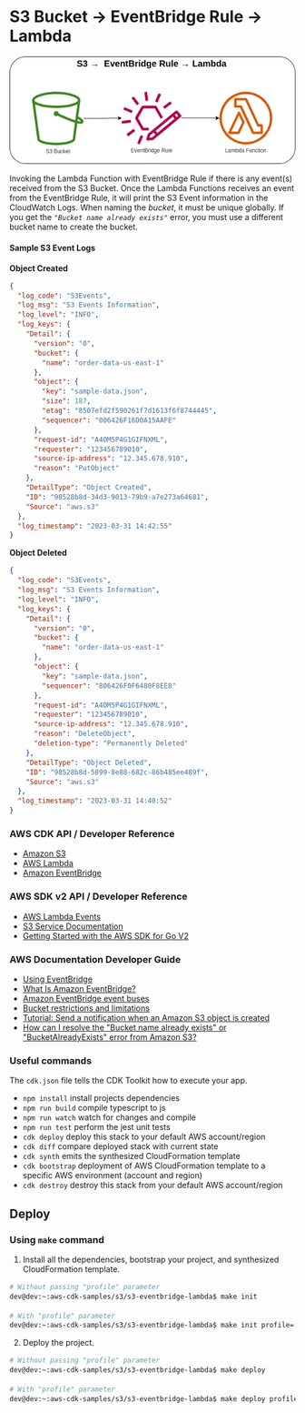 # S3 Bucket → EventBridge Rule → Lambda

![S3 Bucket to EventBridge Rule to Lambda](assets/img/s3-eventrule-lambda.png)

Invoking the Lambda Function with EventBridge Rule if there is any event(s) received from the S3 Bucket. Once the Lambda Functions receives an event from the EventBridge Rule, it will print the S3 Event information in the CloudWatch Logs. When naming the *bucket*, it must be unique globally. If you get the *`"Bucket name already exists"`* error, you must use a different bucket name to create the bucket.

#### Sample S3 Event Logs

**Object Created**

```json
{
  "log_code": "S3Events",
  "log_msg": "S3 Events Information",
  "log_level": "INFO",
  "log_keys": {
    "Detail": {
      "version": "0",
      "bucket": {
        "name": "order-data-us-east-1"
      },
      "object": {
        "key": "sample-data.json",
        "size": 187,
        "etag": "8507efd2f590261f7d1613f6f8744445",
        "sequencer": "006426F16D0A15AAFE"
      },
      "request-id": "A4OM5P4G1GIFNXML",
      "requester": "123456789010",
      "source-ip-address": "12.345.678.910",
      "reason": "PutObject"
    },
    "DetailType": "Object Created",
    "ID": "98528b8d-34d3-9013-79b9-a7e273a64681",
    "Source": "aws.s3"
  },
  "log_timestamp": "2023-03-31 14:42:55"
}
```

**Object Deleted**

```json
{
  "log_code": "S3Events",
  "log_msg": "S3 Events Information",
  "log_level": "INFO",
  "log_keys": {
    "Detail": {
      "version": "0",
      "bucket": {
        "name": "order-data-us-east-1"
      },
      "object": {
        "key": "sample-data.json",
        "sequencer": "806426F0F6480F8EE8"
      },
      "request-id": "A4OM5P4G1GIFNXML",
      "requester": "123456789010",
      "source-ip-address": "12.345.678.910",
      "reason": "DeleteObject",
      "deletion-type": "Permanently Deleted"
    },
    "DetailType": "Object Deleted",
    "ID": "98528b8d-5899-8e88-682c-86b485ee489f",
    "Source": "aws.s3"
  },
  "log_timestamp": "2023-03-31 14:40:52"
}
```

### AWS CDK API / Developer Reference
* [Amazon S3](https://docs.aws.amazon.com/cdk/api/v2/docs/aws-cdk-lib.aws_s3-readme.html)
* [AWS Lambda](https://docs.aws.amazon.com/cdk/api/v2/docs/aws-cdk-lib.aws_lambda-readme.html)
* [Amazon EventBridge](https://docs.aws.amazon.com/cdk/api/v2/docs/aws-cdk-lib.aws_events-readme.html)

### AWS SDK v2 API / Developer Reference
* [AWS Lambda Events](https://github.com/aws/aws-lambda-go/blob/main/events/README.md)
* [S3 Service Documentation](https://pkg.go.dev/github.com/aws/aws-sdk-go-v2/service/s3)
* [Getting Started with the AWS SDK for Go V2](https://aws.github.io/aws-sdk-go-v2/docs/getting-started/)

### AWS Documentation Developer Guide
* [Using EventBridge](https://docs.aws.amazon.com/AmazonS3/latest/userguide/EventBridge.html)
* [What Is Amazon EventBridge?](https://docs.aws.amazon.com/eventbridge/latest/userguide/eb-what-is.html)
* [Amazon EventBridge event buses](https://docs.aws.amazon.com/eventbridge/latest/userguide/eb-event-bus.html)
* [Bucket restrictions and limitations](https://docs.aws.amazon.com/AmazonS3/latest/userguide/BucketRestrictions.html)
* [Tutorial: Send a notification when an Amazon S3 object is created](https://docs.aws.amazon.com/eventbridge/latest/userguide/eb-s3-object-created-tutorial.html)
* [How can I resolve the "Bucket name already exists" or "BucketAlreadyExists" error from Amazon S3?](https://repost.aws/knowledge-center/s3-error-bucket-already-exists)

### Useful commands
The `cdk.json` file tells the CDK Toolkit how to execute your app.

* `npm install`     install projects dependencies
* `npm run build`   compile typescript to js
* `npm run watch`   watch for changes and compile
* `npm run test`    perform the jest unit tests
* `cdk deploy`      deploy this stack to your default AWS account/region
* `cdk diff`        compare deployed stack with current state
* `cdk synth`       emits the synthesized CloudFormation template
* `cdk bootstrap`   deployment of AWS CloudFormation template to a specific AWS environment (account and region)
* `cdk destroy`     destroy this stack from your default AWS account/region

## Deploy

### Using `make` command
1. Install all the dependencies, bootstrap your project, and synthesized CloudFormation template.
  ```bash
  # Without passing "profile" parameter
  dev@dev:~:aws-cdk-samples/s3/s3-eventbridge-lambda$ make init

  # With "profile" parameter
  dev@dev:~:aws-cdk-samples/s3/s3-eventbridge-lambda$ make init profile=[profile_name]
  ```

2. Deploy the project.

  ```bash
  # Without passing "profile" parameter
  dev@dev:~:aws-cdk-samples/s3/s3-eventbridge-lambda$ make deploy

  # With "profile" parameter
  dev@dev:~:aws-cdk-samples/s3/s3-eventbridge-lambda$ make deploy profile=[profile_name]
  ```